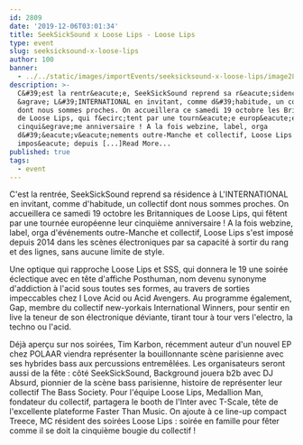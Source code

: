 ```yaml
---
id: 2809
date: '2019-12-06T03:01:34'
title: SeekSickSound x Loose Lips - Loose Lips
type: event
slug: seeksicksound-x-loose-lips
author: 100
banner:
  - ../../static/images/importEvents/seeksicksound-x-loose-lips/image2809.jpeg
description: >-
  C&#39;est la rentr&eacute;e, SeekSickSound reprend sa r&eacute;sidence
  &agrave; L&#39;INTERNATIONAL en invitant, comme d&#39;habitude, un collectif
  dont nous sommes proches. On accueillera ce samedi 19 octobre les Britanniques
  de Loose Lips, qui f&ecirc;tent par une tourn&eacute;e europ&eacute;enne leur
  cinqui&egrave;me anniversaire ! A la fois webzine, label, orga
  d&#39;&eacute;v&eacute;nements outre-Manche et collectif, Loose Lips s&#39;est
  impos&eacute; depuis [...]Read More...
published: true
tags:
  - event
---
```

C'est la rentrée, SeekSickSound reprend sa résidence à L'INTERNATIONAL en invitant, comme d'habitude, un collectif dont nous sommes proches. On accueillera ce samedi 19 octobre les Britanniques de Loose Lips, qui fêtent par une tournée européenne leur cinquième anniversaire ! A la fois webzine, label, orga d'événements outre-Manche et collectif, Loose Lips s'est imposé depuis 2014 dans les scènes électroniques par sa capacité à sortir du rang et des lignes, sans aucune limite de style.

Une optique qui rapproche Loose Lips et SSS, qui donnera le 19 une soirée éclectique avec en tête d'affiche Posthuman, nom devenu synonyme d'addiction à l'acid sous toutes ses formes, au travers de sorties impeccables chez I Love Acid ou Acid Avengers. Au programme également, Gap, membre du collectif new-yorkais International Winners, pour sentir en live la teneur de son électronique déviante, tirant tour à tour vers l'electro, la techno ou l'acid.

Déjà aperçu sur nos soirées, Tim Karbon, récemment auteur d'un nouvel EP chez POLAAR viendra représenter la bouillonnante scène parisienne avec ses hybrides bass aux percussions entremêlées. Les organisateurs seront aussi de la fête : côté SeekSickSound, Background jouera b2b avec DJ Absurd, pionnier de la scène bass parisienne, histoire de représenter leur collectif The Bass Society. Pour l'équipe Loose Lips, Medallion Man, fondateur du collectif, partagera le booth de l'Inter avec T-Scale, tête de l'excellente plateforme Faster Than Music. On ajoute à ce line-up compact Treece, MC résident des soirées Loose Lips : soirée en famille pour fêter comme il se doit la cinquième bougie du collectif !